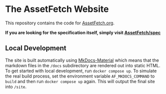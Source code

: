 # The AssetFetch Website

This repository contains the code for [AssetFetch.org](https://assetfetch.org).

**If you are looking for the specification itself, simply visit [AssetFetch/spec](https://github.com/AssetFetch/spec)**

## Local Development
The site is built automatically using [MkDocs-Material](https://squidfunk.github.io/mkdocs-material/) which means that the markdown files in the `/docs` subdirectory are rendered out into static HTML.
To get started with local development, run `docker compose up`.
To simulate the real build process, set the environment variable `AF_MKDOCS_COMMAND` to `build` and then run `docker compose up` again. This will output the final site into `/site`.